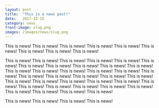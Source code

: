 ```yaml
---
layout: post
title:  "This is a news post!"
date:   2017-12-15
category: news
front-image: slug.png
images: /images/news/slug.png
---
```


This is news! This is news! This is news! This is news! This is news! This is news! This is news! This is news! This is news! 

This is news! This is news! This is news! This is news! This is news! This is news! This is news! This is news! This is news! This is news! This is news! This is news! This is news! This is news! This is news! This is news! This is news! This is news! This is news! This is news! This is news! This is news! This is news! This is news! This is news! This is news! This is news! This is news! This is news! This is news! This is news! This is news! This is news! This is news! This is news! This is news! This is news! 

This is news! This is news! This is news! This is news! 